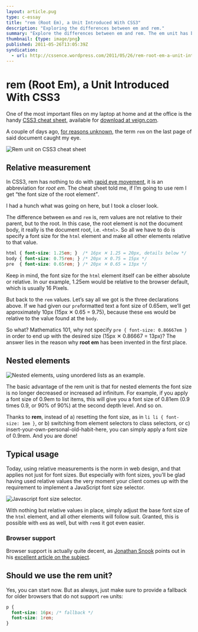 ```yaml
---
layout: article.pug
type: c-essay
title: "rem (Root Em), a Unit Introduced With CSS3"
description: "Exploring the differences between em and rem."
summary: "Explore the differences between em and rem. The em unit has been with us for a long time, see what rem — brought to you by CSS3 — adds to the relative measurement arena."
thumbnail: {type: image/png}
published: 2011-05-26T13:05:39Z
syndication:
  - url: http://cssence.wordpress.com/2011/05/26/rem-root-em-a-unit-introduced-with-css3/
---
```


# rem (Root Em), a Unit Introduced With CSS3

One of the most important files on my laptop at home and at the office is the handy [CSS3 cheat sheet](http://www.veign.com/reference/css3-guide.php), available for [download at veign.com](http://www.veign.com/downloads/guides/qrg0008.pdf).

A couple of days ago, [for reasons unknown](http://www.subzin.com/quotes/Futurama%3A+Into+the+Wild+Green+Yonder/For+reasons+unknown), the term `rem` on the last page of said document caught my eye.

<p class="blend"><img src="/2011/rem-root-em-a-unit-introduced-with-css3/cheat-sheet.png" alt="Rem unit on CSS3 cheat sheet"></p>

## Relative measurement

In CSS3, rem has nothing to do with [rapid eye movement](http://en.wikipedia.org/wiki/Rapid_eye_movement_sleep), it is an abbreviation for _root em_. The cheat sheet told me, if I’m going to use rem I get <q>the font size of the root element</q>.

I had a hunch what was going on here, but I took a closer look.

The difference between `em` and `rem` is, rem values are not relative to their parent, but to the root. In this case, the root element is not the document body, it really is the document root, i.e. `<html>`. So all we have to do is specify a font size for the `html` element and make all other elements relative to that value.

```css
html { font-size: 1.25em; }  /* 16px ✕ 1.25 = 20px, details below */
body { font-size: 0.75rem; } /* 20px ✕ 0.75 = 15px */
pre  { font-size: 0.65rem; } /* 20px ✕ 0.65 = 13px */
```

Keep in mind, the font size for the `html` element itself can be either absolute or relative. In our example, 1.25em would be relative to the browser default, which is usually 16 Pixels.

But back to the `rem` values. Let’s say all we got is the three declarations above. If we had given our `pre`formatted text a font size of 0.65em, we’ll get approximately 10px (15px ✕ 0.65 = 9.75), because these `em`s would be relative to the value found at the `body`.

So what? Mathematics 101, why not specify `pre { font-size: 0.86667em }` in order to end up with the desired size (15px ✕ 0.86667 = 13px)? The answer lies in the reason why **root em** has been invented in the first place.

## Nested elements

<p class="blend"><img src="/2011/rem-root-em-a-unit-introduced-with-css3/nested-elements.png" alt="Nested elements, using unordered lists as an example."></p>

The basic advantage of the rem unit is that for nested elements the font size is no longer decreased or increased <span lang="la">ad infinitum</span>. For example, if you apply a font size of 0.9em to list items, this will give you a font size of 0.81em (0.9 times 0.9, or 90% of 90%) at the second depth level. And so on.

Thanks to **rem**, instead of a) resetting the font size, as in `li li { font-size: 1em }`, or b) switching from element selectors to class selectors, or c) insert-your-own-personal-old-habit-here, you can simply apply a font size of 0.9rem. And you are done!

## Typical usage

Today, using relative measurements is the norm in web design, and that applies not just for font sizes. But especially with font sizes, you’ll be glad having used relative values the very moment your client comes up with the requirement to implement a JavaScript font size selector.

<p class="blend"><img src="/2011/rem-root-em-a-unit-introduced-with-css3/font-size-selector.png" alt="Javascript font size selector."></p>

With nothing but relative values in place, simply adjust the base font size of the `html` element, and all other elements will follow suit. Granted, this is possible with `em`s as well, but with `rem`s it got even easier.

### Browser support

Browser support is actually quite decent, as [Jonathan Snook](http://twitter.com/snookca) points out in his [excellent article on the subject](http://snook.ca/archives/html_and_css/font-size-with-rem).

## Should we use the rem unit?

Yes, you can start now. But as always, just make sure to provide a fallback for older browsers that do not support `rem` units:

```css
p {
  font-size: 16px; /* fallback */
  font-size: 1rem;
}
```
